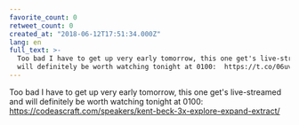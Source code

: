 ```yaml
---
favorite_count: 0
retweet_count: 0
created_at: "2018-06-12T17:51:34.000Z"
lang: en
full_text: >-
  Too bad I have to get up very early tomorrow, this one get's live-streamed and
  will definitely be worth watching tonight at 0100:  https://t.co/06uv5Np4eg
---
```


Too bad I have to get up very early tomorrow, this one get's live-streamed and
will definitely be worth watching tonight at 0100:
<https://codeascraft.com/speakers/kent-beck-3x-explore-expand-extract/>
